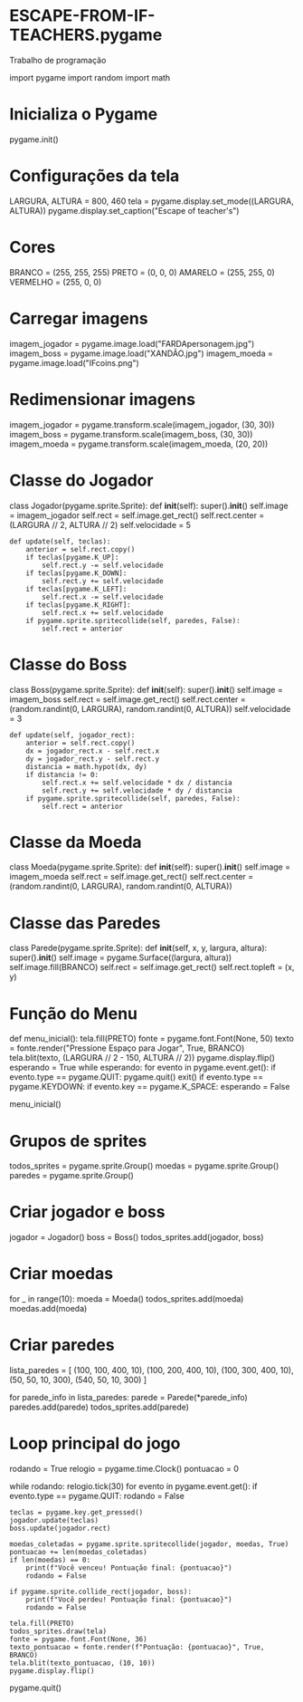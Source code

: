 # ESCAPE-FROM-IF-TEACHERS.pygame
Trabalho de programação

import pygame
import random
import math

# Inicializa o Pygame
pygame.init()

# Configurações da tela
LARGURA, ALTURA = 800, 460
tela = pygame.display.set_mode((LARGURA, ALTURA))
pygame.display.set_caption("Escape of teacher's")

# Cores
BRANCO = (255, 255, 255)
PRETO = (0, 0, 0)
AMARELO = (255, 255, 0)
VERMELHO = (255, 0, 0)

# Carregar imagens
imagem_jogador = pygame.image.load("FARDApersonagem.jpg")
imagem_boss = pygame.image.load("XANDÃO.jpg")
imagem_moeda = pygame.image.load("IFcoins.png")

# Redimensionar imagens
imagem_jogador = pygame.transform.scale(imagem_jogador, (30, 30))
imagem_boss = pygame.transform.scale(imagem_boss, (30, 30))
imagem_moeda = pygame.transform.scale(imagem_moeda, (20, 20))

# Classe do Jogador
class Jogador(pygame.sprite.Sprite):
    def __init__(self):
        super().__init__()
        self.image = imagem_jogador
        self.rect = self.image.get_rect()
        self.rect.center = (LARGURA // 2, ALTURA // 2)
        self.velocidade = 5

    def update(self, teclas):
        anterior = self.rect.copy()
        if teclas[pygame.K_UP]:
            self.rect.y -= self.velocidade
        if teclas[pygame.K_DOWN]:
            self.rect.y += self.velocidade
        if teclas[pygame.K_LEFT]:
            self.rect.x -= self.velocidade
        if teclas[pygame.K_RIGHT]:
            self.rect.x += self.velocidade
        if pygame.sprite.spritecollide(self, paredes, False):
            self.rect = anterior

# Classe do Boss
class Boss(pygame.sprite.Sprite):
    def __init__(self):
        super().__init__()
        self.image = imagem_boss
        self.rect = self.image.get_rect()
        self.rect.center = (random.randint(0, LARGURA), random.randint(0, ALTURA))
        self.velocidade = 3

    def update(self, jogador_rect):
        anterior = self.rect.copy()
        dx = jogador_rect.x - self.rect.x
        dy = jogador_rect.y - self.rect.y
        distancia = math.hypot(dx, dy)
        if distancia != 0:
            self.rect.x += self.velocidade * dx / distancia
            self.rect.y += self.velocidade * dy / distancia
        if pygame.sprite.spritecollide(self, paredes, False):
            self.rect = anterior

# Classe da Moeda
class Moeda(pygame.sprite.Sprite):
    def __init__(self):
        super().__init__()
        self.image = imagem_moeda
        self.rect = self.image.get_rect()
        self.rect.center = (random.randint(0, LARGURA), random.randint(0, ALTURA))

# Classe das Paredes
class Parede(pygame.sprite.Sprite):
    def __init__(self, x, y, largura, altura):
        super().__init__()
        self.image = pygame.Surface((largura, altura))
        self.image.fill(BRANCO)
        self.rect = self.image.get_rect()
        self.rect.topleft = (x, y)

# Função do Menu
def menu_inicial():
    tela.fill(PRETO)
    fonte = pygame.font.Font(None, 50)
    texto = fonte.render("Pressione Espaço para Jogar", True, BRANCO)
    tela.blit(texto, (LARGURA // 2 - 150, ALTURA // 2))
    pygame.display.flip()
    esperando = True
    while esperando:
        for evento in pygame.event.get():
            if evento.type == pygame.QUIT:
                pygame.quit()
                exit()
            if evento.type == pygame.KEYDOWN:
                if evento.key == pygame.K_SPACE:
                    esperando = False

menu_inicial()

# Grupos de sprites
todos_sprites = pygame.sprite.Group()
moedas = pygame.sprite.Group()
paredes = pygame.sprite.Group()

# Criar jogador e boss
jogador = Jogador()
boss = Boss()
todos_sprites.add(jogador, boss)

# Criar moedas
for _ in range(10):
    moeda = Moeda()
    todos_sprites.add(moeda)
    moedas.add(moeda)

# Criar paredes
lista_paredes = [
    (100, 100, 400, 10),
    (100, 200, 400, 10),
    (100, 300, 400, 10),
    (50, 50, 10, 300),
    (540, 50, 10, 300)
]

for parede_info in lista_paredes:
    parede = Parede(*parede_info)
    paredes.add(parede)
    todos_sprites.add(parede)

# Loop principal do jogo
rodando = True
relogio = pygame.time.Clock()
pontuacao = 0

while rodando:
    relogio.tick(30)
    for evento in pygame.event.get():
        if evento.type == pygame.QUIT:
            rodando = False

    teclas = pygame.key.get_pressed()
    jogador.update(teclas)
    boss.update(jogador.rect)

    moedas_coletadas = pygame.sprite.spritecollide(jogador, moedas, True)
    pontuacao += len(moedas_coletadas)
    if len(moedas) == 0:
        print(f"Você venceu! Pontuação final: {pontuacao}")
        rodando = False
    
    if pygame.sprite.collide_rect(jogador, boss):
        print(f"Você perdeu! Pontuação final: {pontuacao}")
        rodando = False

    tela.fill(PRETO)
    todos_sprites.draw(tela)
    fonte = pygame.font.Font(None, 36)
    texto_pontuacao = fonte.render(f"Pontuação: {pontuacao}", True, BRANCO)
    tela.blit(texto_pontuacao, (10, 10))
    pygame.display.flip()

pygame.quit()
